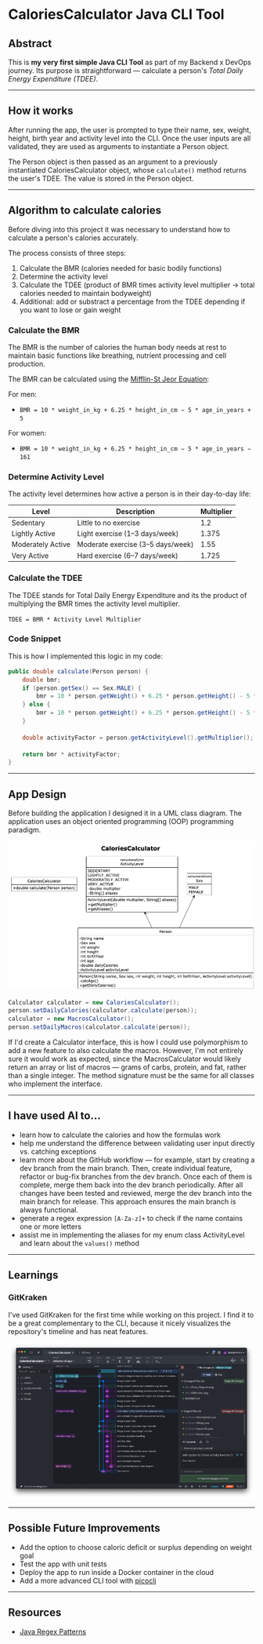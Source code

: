 # CaloriesCalculator Java CLI Tool

## Abstract

This is **my very first simple Java CLI Tool** as part of my Backend x DevOps journey. Its purpose is straightforward — calculate a person's _Total Daily Energy Expenditure (TDEE)_.

---

## How it works

After running the app, the user is prompted to type their name, sex, weight, height, birth year and activity level into the CLI. Once the user inputs are all validated, they are used as arguments to instantiate a Person object.

The Person object is then passed as an argument to a previously instantiated CaloriesCalculator object, whose `calculate()` method returns the user's TDEE. The value is stored in the Person object.

---

## Algorithm to calculate calories

Before diving into this project it was necessary to understand how to calculate a person's calories accurately. 

The process consists of three steps:

1. Calculate the BMR (calories needed for basic bodily functions)
2. Determine the activity level
3. Calculate the TDEE (product of BMR times activity level multiplier &rarr; total calories needed to maintain bodyweight)
4. Additional: add or substract a percentage from the TDEE depending if you want to lose or gain weight

### Calculate the BMR

The BMR is the number of calories the human body needs at rest to maintain basic functions like breathing, nutrient processing and cell production.

The BMR can be calculated using the [Mifflin-St Jeor Equation](https://en.wikipedia.org/wiki/Basal_metabolic_rate):

For men:
- `BMR = 10 * weight_in_kg + 6.25 * height_in_cm − 5 * age_in_years + 5`

For women:
- `BMR = 10 * weight_in_kg + 6.25 * height_in_cm − 5 * age_in_years − 161`

### Determine Activity Level

The activity level determines how active a person is in their day-to-day life:

| **Level**         | **Description**                   | **Multiplier** |
| ----------------- | --------------------------------- | -------------- |
| Sedentary         | Little to no exercise             | 1.2            |
| Lightly Active    | Light exercise (1–3 days/week)    | 1.375          |
| Moderately Active | Moderate exercise (3–5 days/week) | 1.55           |
| Very Active       | Hard exercise (6–7 days/week)     | 1.725          |

### Calculate the TDEE

The TDEE stands for Total Daily Energy Expenditure and its the product of multiplying the BMR times the activity level multiplier.

`TDEE = BMR * Activity Level Multiplier`

### Code Snippet

This is how I implemented this logic in my code:

```java
public double calculate(Person person) {
    double bmr;
    if (person.getSex() == Sex.MALE) {
        bmr = 10 * person.getWeight() + 6.25 * person.getHeight() - 5 * person.getAge() + 5;
    } else {
        bmr = 10 * person.getWeight() + 6.25 * person.getHeight() - 5 * person.getAge() - 161;
    }

    double activityFactor = person.getActivityLevel().getMultiplier();

    return bmr * activityFactor;
}
```

---

## App Design

Before building the application I designed it in a UML class diagram. The application uses an object oriented programming (OOP) programming paradigm.

![CaloriesCalculator Class Diagram](docs/Class_Diagram.png)

```java
Calculator calculator = new CaloriesCalculator();
person.setDailyCalories(calculator.calculate(person));
calculator = new MacrosCalculator();
person.setDailyMacros(calculator.calculate(person));
```

If I'd create a Calculator interface, this is how I could use polymorphism to add a new feature to also calculate the macros. However, I'm not entirely sure it would work as expected, since the MacrosCalculator would likely return an array or list of macros — grams of carbs, protein, and fat, rather than a single integer. The method signature must be the same for all classes who implement the interface.

---

## I have used AI to...

- learn how to calculate the calories and how the formulas work
- help me understand the difference between validating user input directly vs. catching exceptions
- learn more about the GitHub workflow — for example, start by creating a dev branch from the main branch. Then, create individual feature, refactor or bug-fix branches from the dev branch. Once each of them is complete, merge them back into the dev branch periodically. After all changes have been tested and reviewed, merge the dev branch into the main branch for release. This approach ensures the main branch is always functional.
- generate a regex expression `[A-Za-z]+` to check if the name contains one or more letters
- assist me in implementing the aliases for my enum class ActivityLevel and learn about the `values()` method

---

## Learnings

### GitKraken

I've used GitKraken for the first time while working on this project. I find it to be a great complementary to the CLI, because it nicely visualizes the repository's timeline and has neat features.

![GitKraken.png](docs/GitKraken.png)

---

## Possible Future Improvements

- Add the option to choose caloric deficit or surplus depending on weight goal
- Test the app with unit tests
- Deploy the app to run inside a Docker container in the cloud
- Add a more advanced CLI tool with [picocli](https://picocli.info/)

---

## Resources

- [Java Regex Patterns](https://docs.oracle.com/javase/8/docs/api/java/util/regex/Pattern.html)